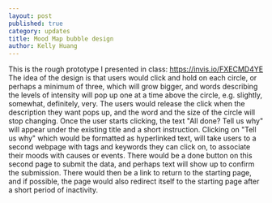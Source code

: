 ```yaml
---
layout: post
published: true
category: updates
title: Mood Map bubble design
author: Kelly Huang
---
```

This is the rough prototype I presented in class: https://invis.io/FXECMD4YE
The idea of the design is that users would click and hold on each circle, or perhaps a minimum of three, which will grow bigger, and words describing the levels of intensity will pop up one at a time above the circle, e.g. slightly, somewhat, definitely, very. The users would release the click when the description they want pops up, and the word and the size of the circle will stop changing. Once the user starts clicking, the text "All done? Tell us why" will appear under the existing title and a short instruction. Clicking on "Tell us why" which would be formatted as hyperlinked text, will take users to a second webpage with tags and keywords they can click on, to associate their moods with causes or events. There would be a done button on this second page to submit the data, and perhaps text will show up to confirm the submission. There would then be a link to return to the starting page, and if possible, the page would also redirect itself to the starting page after a short period of inactivity.